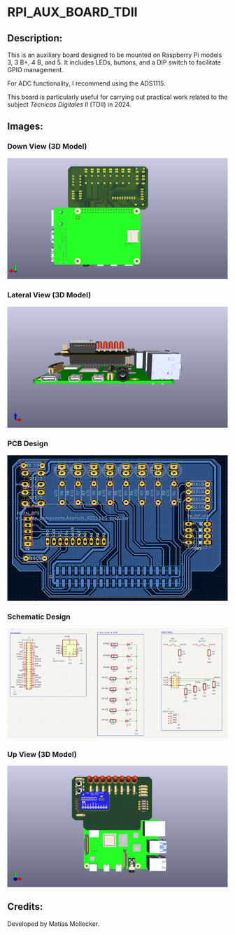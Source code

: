 # RPI_AUX_BOARD_TDII

## Description:
This is an auxiliary board designed to be mounted on Raspberry Pi models 3, 3 B+, 4 B, and 5. It includes LEDs, buttons, and a DIP switch to facilitate GPIO management.

For ADC functionality, I recommend using the ADS1115.

This board is particularly useful for carrying out practical work related to the subject *Técnicas Digitales II* (TDII) in 2024.

## Images:
### Down View (3D Model)
![Down View](images/DOWN_VIEW_3DMODEL.png)

### Lateral View (3D Model)
![Lateral View](images/LATERAL_VIEW_3DMODEL.png)

### PCB Design
![PCB Design](images/PCB_DESIGN.png)

### Schematic Design
![Schematic Design](images/SCH_DESIGN.png)

### Up View (3D Model)
![Up View](images/UP_VIEW_3DMODEL.png)

## Credits:
Developed by Matías Mollecker.

